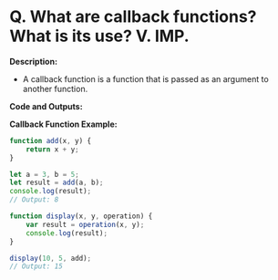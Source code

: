 # Q. What are callback functions? What is its use? V. IMP.

**Description:**
- A callback function is a function that is passed as an argument to another function.

**Code and Outputs:**

**Callback Function Example:**
```javascript
function add(x, y) {
    return x + y;
}
```
```js 
let a = 3, b = 5;
let result = add(a, b);
console.log(result);
// Output: 8

function display(x, y, operation) {
    var result = operation(x, y);
    console.log(result);
}

display(10, 5, add);
// Output: 15